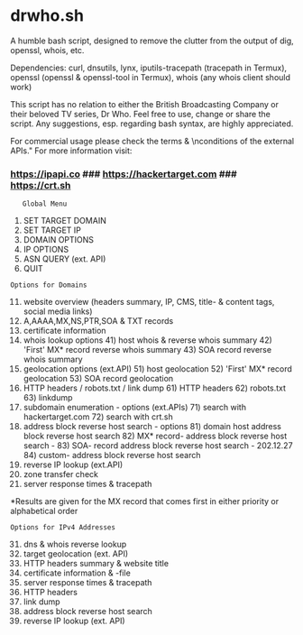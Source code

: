 # drwho.sh
A humble bash script, designed to remove the clutter from the output of dig, openssl, whois, etc. 

Dependencies:
curl, dnsutils, lynx, iputils-tracepath (tracepath in Termux), openssl (openssl & openssl-tool in Termux), whois (any whois client should work)

This script has no relation to either the British Broadcasting Company or their beloved TV series, Dr Who. 
Feel free to use, change or share the script. Any suggestions, esp. regarding bash syntax, are highly appreciated.

For commercial usage please check the terms & \nconditions of the external APIs."
For more information visit:
### https://ipapi.co ### https://hackertarget.com ### https://crt.sh ###


       Global Menu

   1)  SET TARGET DOMAIN
   2)  SET TARGET IP
   3)  DOMAIN OPTIONS
   4)  IP OPTIONS
   5)  ASN QUERY (ext. API)
   0)  QUIT
   

	Options for Domains

  11)   website overview
        (headers summary, IP, CMS, title- & content tags, social media links)
  12)   A,AAAA,MX,NS,PTR,SOA & TXT records
  13)   certificate information
  14)   whois lookup options
  		41)  host whois & reverse whois summary
  		42)  'First' MX* record reverse whois summary
  		43)  SOA record reverse whois summary
  15)   geolocation options (ext.API)
  		51)  host geolocation
  		52)  'First' MX* record geolocation
  		53)  SOA record geolocation
  16)   HTTP headers / robots.txt / link dump
  		61)  HTTP headers
  		62)  robots.txt
  		63)  linkdump
  17)   subdomain enumeration - options (ext.APIs)
		71)  search with hackertarget.com
		72)  search with crt.sh
  18)   address block reverse host search - options
  		81)  domain host address block reverse host search
  		82)  MX* record- address block reverse host search - 
  		83)  SOA- record address block reverse host search - 202.12.27
  		84)  custom- address block reverse host search
  19)   reverse IP lookup (ext.API)
  20)   zone transfer check
  21)   server response times & tracepath

*Results are given for the MX record that comes first in either priority or alphabetical order

	Options for IPv4 Addresses

  31)   dns & whois reverse lookup
  32)   target geolocation (ext. API)
  33)   HTTP headers summary & website title
  34)   certificate information & -file
  35)   server response times & tracepath
  36)   HTTP headers
  37)   link dump
  38)   address block reverse host search
  39)   reverse IP lookup (ext. API)



